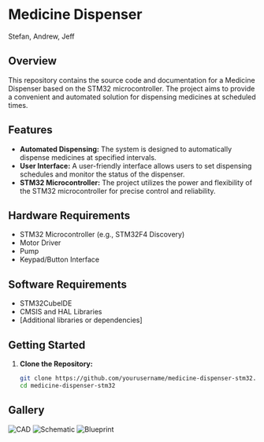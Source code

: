 # Medicine Dispenser

Stefan, Andrew, Jeff


## Overview

This repository contains the source code and documentation for a Medicine Dispenser based on the STM32 microcontroller. The project aims to provide a convenient and automated solution for dispensing medicines at scheduled times.

## Features

- **Automated Dispensing:** The system is designed to automatically dispense medicines at specified intervals.
- **User Interface:** A user-friendly interface allows users to set dispensing schedules and monitor the status of the dispenser.
- **STM32 Microcontroller:** The project utilizes the power and flexibility of the STM32 microcontroller for precise control and reliability.

## Hardware Requirements

- STM32 Microcontroller (e.g., STM32F4 Discovery)
- Motor Driver
- Pump
- Keypad/Button Interface

## Software Requirements

- STM32CubeIDE
- CMSIS and HAL Libraries
- [Additional libraries or dependencies]

## Getting Started

1. **Clone the Repository:**
   ```bash
   git clone https://github.com/yourusername/medicine-dispenser-stm32.git
   cd medicine-dispenser-stm32

## Gallery

![CAD](Images/CAD.png)
![Schematic](Images/Design%20Document-1.jpg)
![Blueprint](Images/Design%20Document-2.jpg)
